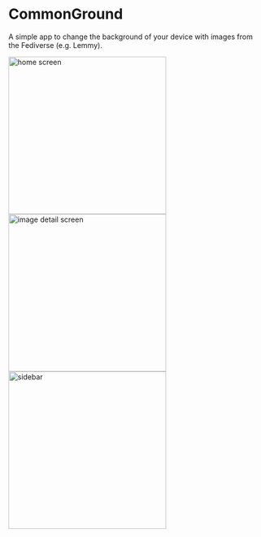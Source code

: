 # CommonGround

A simple app to change the background of your device with images from the Fediverse (e.g. Lemmy).

<img src="https://github.com/diegoberaldin/CommonGround/assets/2738294/66733908-661d-4fd9-8b1d-4ddb3c4aeed8" alt="home screen" width="310" />
<img src="https://github.com/diegoberaldin/CommonGround/assets/2738294/a2551701-51c5-47eb-a132-c9f5e7fe30c3" alt="image detail screen" width="310" />
<img src="https://github.com/diegoberaldin/CommonGround/assets/2738294/ddbcb6af-f6b3-4bc5-b12f-12ba71f65ace" alt="sidebar" width="310" />
